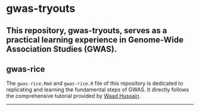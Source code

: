 # gwas-tryouts

This repository, **gwas-tryouts**, serves as a practical learning experience in Genome-Wide Association Studies (GWAS).
---

## gwas-rice

The `gwas-rice.Rmd` and `gwas-rice.R` file of this repository is dedicated to replicating and learning the fundamental steps of GWAS. It directly follows the comprehensive tutorial provided by [Waad Hussain](https://whussain2.github.io/Materials/Teaching/GWAS_R_2.html#content).

---
